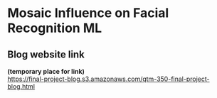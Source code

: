 # Mosaic Influence on Facial Recognition ML
  
  
## Blog website link  
**(temporary place for link)**  
https://final-project-blog.s3.amazonaws.com/qtm-350-final-project-blog.html

